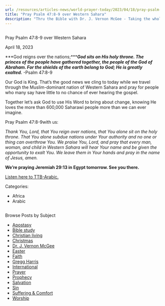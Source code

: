 ```yaml
---
url: /resources/articles-news/world-prayer-today/2023/04/18/pray-psalm-47-8-9-over-western-sahara
title: "Pray Psalm 47:8-9 over Western Sahara"
description: "Thru the Bible with Dr. J. Vernon McGee - Taking the whole Word to the whole world"
---
```







## 
 Pray Psalm 47:8-9 over Western Sahara


April 18, 2023
![]()




***God reigns over the nations;******God sits on His holy throne. The princes of the people have gathered together, the people of the God of Abraham. For the shields of the earth belong to God; He is greatly exalted.*** -Psalm 47:8-9

Our God is King. That’s the good news we cling to today while we travel through the Muslim-dominant nation of Western Sahara and pray for people who many say have little to no chance of ever hearing the gospel.

Together let’s ask God to use His Word to bring about change, knowing He loves the more than 600,000 Saharawi people more than we can ever imagine.

Pray Psalm 47:8-9with us:

*Thank You, Lord, that You reign over nations, that You alone sit on the holy throne. That You alone subdue nations under Your authority and no one or thing can overthrow You. We praise You, Lord, and pray that every man, woman, and child in Western Sahara will hear Your name and be given the opportunity to exalt You. We leave them in Your hands and pray in the name of Jesus, amen.*

**We’re praying Jeremiah 29:13 in Egypt tomorrow. See you there.**

[Listen here to TTB-Arabic.](https://ttb.twr.org/home/day,0411/language,ARB)



Categories: 


* Africa
* Arabic









## 
 Browse Posts by Subject


* [Apostasy](/resources/articles-news/-in-tags/tags/Apostasy)
* [Bible study](/resources/articles-news/-in-tags/tags/Bible-study)
* [Christian living](/resources/articles-news/-in-tags/tags/Christian-living)
* [Christmas](/resources/articles-news/-in-tags/tags/Christmas)
* [Dr. J. Vernon McGee](/resources/articles-news/-in-tags/tags/Dr-J-Vernon-McGee)
* [Easter](/resources/articles-news/-in-tags/tags/easter)
* [Faith](/resources/articles-news/-in-tags/tags/Faith)
* [Gregg Harris](/resources/articles-news/-in-tags/tags/Gregg-Harris)
* [International](/resources/articles-news/-in-tags/tags/International)
* [Prayer](/resources/articles-news/-in-tags/tags/prayer)
* [Prophecy](/resources/articles-news/-in-tags/tags/Prophecy)
* [Salvation](/resources/articles-news/-in-tags/tags/Salvation)
* [Sin](/resources/articles-news/-in-tags/tags/sin)
* [Suffering & Comfort](/resources/articles-news/-in-tags/tags/Suffering-Comfort)
* [Worship](/resources/articles-news/-in-tags/tags/worship)






